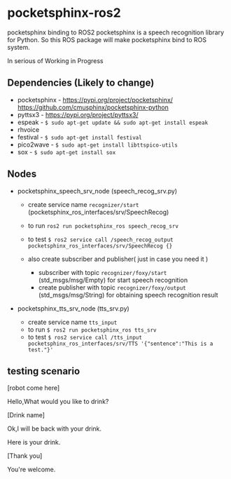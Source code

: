 # pocketsphinx-ros2
pocketsphinx binding to ROS2
pocketsphinx is a speech recognition library for Python. So this ROS package will make pocketsphinx bind to ROS system.

In serious of Working in Progress


## Dependencies (Likely to change)
- pocketsphinx - 
    https://pypi.org/project/pocketsphinx/
    https://github.com/cmusphinx/pocketsphinx-python
- pyttsx3 - https://pypi.org/project/pyttsx3/
- espeak - `$ sudo apt-get update && sudo apt-get install espeak`
- rhvoice
- festival - `$ sudo apt-get install festival`
- pico2wave - `$ sudo apt-get install libttspico-utils`
- sox - `$ sudo apt-get install sox`



## Nodes
- pocketsphinx_speech_srv_node (speech_recog_srv.py)
    - create service name `recognizer/start` (pocketsphinx_ros_interfaces/srv/SpeechRecog)
    - to run `ros2 run pocketsphinx_ros speech_recog_srv`
    - to test `$ ros2 service call /speech_recog_output pocketsphinx_ros_interfaces/srv/SpeechRecog {}`

    - also create subscriber and publisher( just in case you need it )
        - subscriber with topic `recognizer/foxy/start` (std_msgs/msg/Empty) for start speech recognition
        - create publisher with topic `recognizer/foxy/output` (std_msgs/msg/String) for obtaining speech recognition result

- pocketsphinx_tts_srv_node (tts_srv.py)
    - create service name `tts_input`
    - to run `$ ros2 run pocketsphinx_ros tts_srv`
    - to test `$ ros2 service call /tts_input pocketsphinx_ros_interfaces/srv/TTS '{"sentence":"This is a test."}'`


## testing scenario
[robot come here]

Hello,What would you like to drink?

[Drink name]

Ok,I will be back with your drink.

Here is your drink.

[Thank you]

You're welcome.